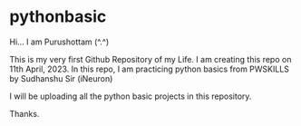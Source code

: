 # pythonbasic

Hi... I am Purushottam (^.^)

This is my very first Github Repository of my Life.
I am creating this repo on 11th April, 2023.
In this repo, I am practicing python basics from PWSKILLS by Sudhanshu Sir (iNeuron)

I will be uploading all the python basic projects in this repository.

Thanks.